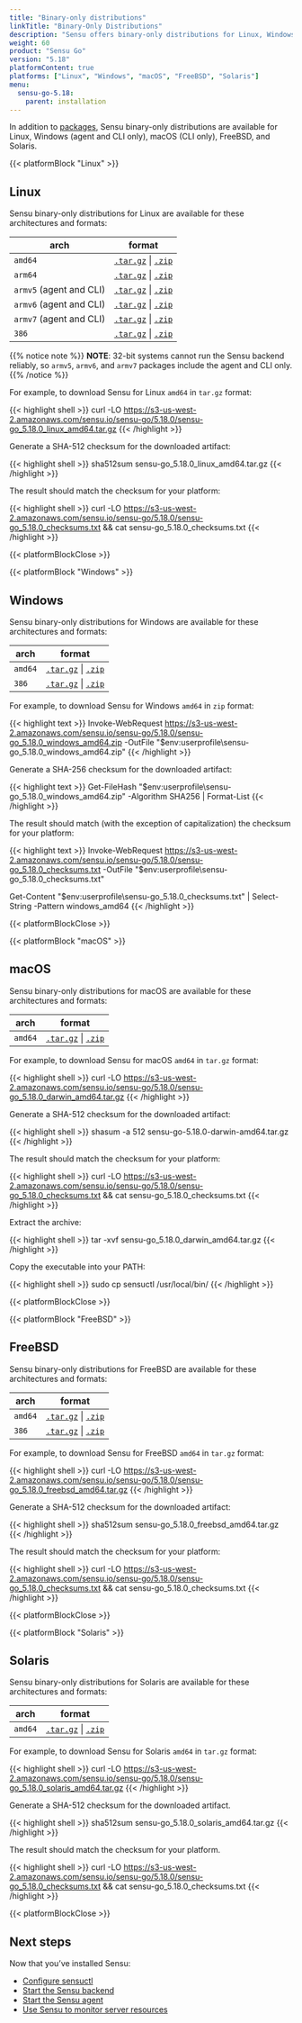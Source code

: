 ```yaml
---
title: "Binary-only distributions"
linkTitle: "Binary-Only Distributions"
description: "Sensu offers binary-only distributions for Linux, Windows, macOS, FreeBSD, and Solaris. Read this guide to learn how to download and verify Sensu binaries."
weight: 60
product: "Sensu Go"
version: "5.18"
platformContent: true
platforms: ["Linux", "Windows", "macOS", "FreeBSD", "Solaris"]
menu:
  sensu-go-5.18:
    parent: installation
---
```


In addition to [packages][1], Sensu binary-only distributions are available for Linux, Windows (agent and CLI only), macOS (CLI only), FreeBSD, and Solaris.

{{< platformBlock "Linux" >}}

## Linux

Sensu binary-only distributions for Linux are available for these architectures and formats:

| arch | format |
| --- | --- |
| `amd64` | [`.tar.gz`][14] \| [`.zip`][20] |
| `arm64` | [`.tar.gz`][15] \| [`.zip`][21]
| `armv5` (agent and CLI) | [`.tar.gz`][16] \| [`.zip`][22] |
| `armv6` (agent and CLI) | [`.tar.gz`][17] \| [`.zip`][23] |
| `armv7` (agent and CLI) | [`.tar.gz`][18] \| [`.zip`][24] |
| `386` | [`.tar.gz`][19] \| [`.zip`][25] |

{{% notice note %}}
**NOTE**: 32-bit systems cannot run the Sensu backend reliably, so `armv5`, `armv6`, and `armv7` packages include the agent and CLI only.
{{% /notice %}}

For example, to download Sensu for Linux `amd64` in `tar.gz` format:

{{< highlight shell >}}
curl -LO https://s3-us-west-2.amazonaws.com/sensu.io/sensu-go/5.18.0/sensu-go_5.18.0_linux_amd64.tar.gz
{{< /highlight >}}

Generate a SHA-512 checksum for the downloaded artifact:

{{< highlight shell >}}
sha512sum sensu-go_5.18.0_linux_amd64.tar.gz
{{< /highlight >}}

The result should match the checksum for your platform:

{{< highlight shell >}}
curl -LO https://s3-us-west-2.amazonaws.com/sensu.io/sensu-go/5.18.0/sensu-go_5.18.0_checksums.txt && cat sensu-go_5.18.0_checksums.txt
{{< /highlight >}}

{{< platformBlockClose >}}

{{< platformBlock "Windows" >}}

## Windows

Sensu binary-only distributions for Windows are available for these architectures and formats:

| arch | format |
| --- | --- |
| `amd64` | [`.tar.gz`][26] \| [`.zip`][28]
| `386` | [`.tar.gz`][27] \| [`.zip`][29]

For example, to download Sensu for Windows `amd64` in `zip` format:

{{< highlight text >}}
Invoke-WebRequest https://s3-us-west-2.amazonaws.com/sensu.io/sensu-go/5.18.0/sensu-go_5.18.0_windows_amd64.zip  -OutFile "$env:userprofile\sensu-go_5.18.0_windows_amd64.zip"
{{< /highlight >}}

Generate a SHA-256 checksum for the downloaded artifact:

{{< highlight text >}}
Get-FileHash "$env:userprofile\sensu-go_5.18.0_windows_amd64.zip" -Algorithm SHA256 | Format-List
{{< /highlight >}}

The result should match (with the exception of capitalization) the checksum for your platform:

{{< highlight text >}}
Invoke-WebRequest https://s3-us-west-2.amazonaws.com/sensu.io/sensu-go/5.18.0/sensu-go_5.18.0_checksums.txt -OutFile "$env:userprofile\sensu-go_5.18.0_checksums.txt"

Get-Content "$env:userprofile\sensu-go_5.18.0_checksums.txt" | Select-String -Pattern windows_amd64
{{< /highlight >}}

{{< platformBlockClose >}}

{{< platformBlock "macOS" >}}

## macOS

Sensu binary-only distributions for macOS are available for these architectures and formats:

| arch | format |
| --- | --- |
| `amd64` | [`.tar.gz`][30] \| [`.zip`][31]

For example, to download Sensu for macOS `amd64` in `tar.gz` format:

{{< highlight shell >}}
curl -LO https://s3-us-west-2.amazonaws.com/sensu.io/sensu-go/5.18.0/sensu-go_5.18.0_darwin_amd64.tar.gz
{{< /highlight >}}

Generate a SHA-512 checksum for the downloaded artifact:

{{< highlight shell >}}
shasum -a 512 sensu-go-5.18.0-darwin-amd64.tar.gz
{{< /highlight >}}

The result should match the checksum for your platform:

{{< highlight shell >}}
curl -LO https://s3-us-west-2.amazonaws.com/sensu.io/sensu-go/5.18.0/sensu-go_5.18.0_checksums.txt && cat sensu-go_5.18.0_checksums.txt
{{< /highlight >}}

Extract the archive:

{{< highlight shell >}}
tar -xvf sensu-go_5.18.0_darwin_amd64.tar.gz
{{< /highlight >}}

Copy the executable into your PATH:

{{< highlight shell >}}
sudo cp sensuctl /usr/local/bin/
{{< /highlight >}}

{{< platformBlockClose >}}

{{< platformBlock "FreeBSD" >}}

## FreeBSD

Sensu binary-only distributions for FreeBSD are available for these architectures and formats:

| arch | format |
| --- | --- |
| `amd64` | [`.tar.gz`][32] \| [`.zip`][33]
| `386` | [`.tar.gz`][34] \| [`.zip`][35]

For example, to download Sensu for FreeBSD `amd64` in `tar.gz` format:

{{< highlight shell >}}
curl -LO https://s3-us-west-2.amazonaws.com/sensu.io/sensu-go/5.18.0/sensu-go_5.18.0_freebsd_amd64.tar.gz
{{< /highlight >}}

Generate a SHA-512 checksum for the downloaded artifact:

{{< highlight shell >}}
sha512sum sensu-go_5.18.0_freebsd_amd64.tar.gz
{{< /highlight >}}

The result should match the checksum for your platform:

{{< highlight shell >}}
curl -LO https://s3-us-west-2.amazonaws.com/sensu.io/sensu-go/5.18.0/sensu-go_5.18.0_checksums.txt && cat sensu-go_5.18.0_checksums.txt
{{< /highlight >}}

{{< platformBlockClose >}}

{{< platformBlock "Solaris" >}}

## Solaris

Sensu binary-only distributions for Solaris are available for these architectures and formats:

| arch | format |
| --- | --- |
| `amd64` | [`.tar.gz`][36] \| [`.zip`][37]

For example, to download Sensu for Solaris `amd64` in `tar.gz` format:

{{< highlight shell >}}
curl -LO https://s3-us-west-2.amazonaws.com/sensu.io/sensu-go/5.18.0/sensu-go_5.18.0_solaris_amd64.tar.gz
{{< /highlight >}}

Generate a SHA-512 checksum for the downloaded artifact.

{{< highlight shell >}}
sha512sum sensu-go_5.18.0_solaris_amd64.tar.gz
{{< /highlight >}}

The result should match the checksum for your platform.

{{< highlight shell >}}
curl -LO https://s3-us-west-2.amazonaws.com/sensu.io/sensu-go/5.18.0/sensu-go_5.18.0_checksums.txt && cat sensu-go_5.18.0_checksums.txt
{{< /highlight >}}

{{< platformBlockClose >}}

## Next steps

Now that you’ve installed Sensu:

- [Configure sensuctl][4]
- [Start the Sensu backend][2]
- [Start the Sensu agent][3]
- [Use Sensu to monitor server resources][5]

[1]: ../install-sensu/
[2]: ../../reference/backend#operation
[3]: ../../reference/agent#operation
[4]: ../../sensuctl/reference#first-time-setup
[5]: ../../guides/monitor-server-resources/
[14]: https://s3-us-west-2.amazonaws.com/sensu.io/sensu-go/5.18.0/sensu-go_5.18.0_linux_amd64.tar.gz
[15]: https://s3-us-west-2.amazonaws.com/sensu.io/sensu-go/5.18.0/sensu-go_5.18.0_linux_arm64.tar.gz
[16]: https://s3-us-west-2.amazonaws.com/sensu.io/sensu-go/5.18.0/sensu-go_5.18.0_linux_armv5.tar.gz
[17]: https://s3-us-west-2.amazonaws.com/sensu.io/sensu-go/5.18.0/sensu-go_5.18.0_linux_armv6.tar.gz
[18]: https://s3-us-west-2.amazonaws.com/sensu.io/sensu-go/5.18.0/sensu-go_5.18.0_linux_armv7.tar.gz
[19]: https://s3-us-west-2.amazonaws.com/sensu.io/sensu-go/5.18.0/sensu-go_5.18.0_linux_386.tar.gz
[20]: https://s3-us-west-2.amazonaws.com/sensu.io/sensu-go/5.18.0/sensu-go_5.18.0_linux_amd64.zip
[21]: https://s3-us-west-2.amazonaws.com/sensu.io/sensu-go/5.18.0/sensu-go_5.18.0_linux_arm64.zip
[22]: https://s3-us-west-2.amazonaws.com/sensu.io/sensu-go/5.18.0/sensu-go_5.18.0_linux_armv5.zip
[23]: https://s3-us-west-2.amazonaws.com/sensu.io/sensu-go/5.18.0/sensu-go_5.18.0_linux_armv6.zip
[24]: https://s3-us-west-2.amazonaws.com/sensu.io/sensu-go/5.18.0/sensu-go_5.18.0_linux_armv7.zip
[25]: https://s3-us-west-2.amazonaws.com/sensu.io/sensu-go/5.18.0/sensu-go_5.18.0_linux_386.zip
[26]: https://s3-us-west-2.amazonaws.com/sensu.io/sensu-go/5.18.0/sensu-go_5.18.0_windows_amd64.tar.gz
[27]: https://s3-us-west-2.amazonaws.com/sensu.io/sensu-go/5.18.0/sensu-go_5.18.0_windows_386.tar.gz
[28]: https://s3-us-west-2.amazonaws.com/sensu.io/sensu-go/5.18.0/sensu-go_5.18.0_windows_amd64.zip
[29]: https://s3-us-west-2.amazonaws.com/sensu.io/sensu-go/5.18.0/sensu-go_5.18.0_windows_386.zip
[30]: https://s3-us-west-2.amazonaws.com/sensu.io/sensu-go/5.18.0/sensu-go_5.18.0_darwin_amd64.tar.gz
[31]: https://s3-us-west-2.amazonaws.com/sensu.io/sensu-go/5.18.0/sensu-go_5.18.0_darwin_amd64.zip
[32]: https://s3-us-west-2.amazonaws.com/sensu.io/sensu-go/5.18.0/sensu-go_5.18.0_freebsd_amd64.tar.gz
[33]: https://s3-us-west-2.amazonaws.com/sensu.io/sensu-go/5.18.0/sensu-go_5.18.0_freebsd_amd64.zip
[34]: https://s3-us-west-2.amazonaws.com/sensu.io/sensu-go/5.18.0/sensu-go_5.18.0_freebsd_386.tar.gz
[35]: https://s3-us-west-2.amazonaws.com/sensu.io/sensu-go/5.18.0/sensu-go_5.18.0_freebsd_386.zip
[36]: https://s3-us-west-2.amazonaws.com/sensu.io/sensu-go/5.18.0/sensu-go_5.18.0_solaris_amd64.tar.gz
[37]: https://s3-us-west-2.amazonaws.com/sensu.io/sensu-go/5.18.0/sensu-go_5.18.0_solaris_amd64.zip
